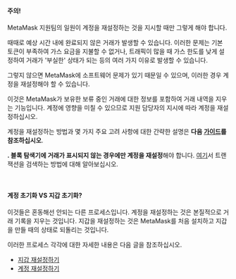 
#### 주의!


MetaMask 지원팀의 일원이 계정을 재설정하는 것을 지시할 때만 그렇게 해야 합니다.



때때로 예상 시간 내에 완료되지 않은 거래가 발생할 수 있습니다. 이러한 문제는 기본 토큰이 부족하여 가스 요금을 지불할 수 없거나, 트래픽이 많을 때 가스 한도를 낮게 설정하여 거래가 '부실한' 상태가 되는 등의 여러 가지 이유로 발생할 수 있습니다.


그렇지 않으면 MetaMask에 소프트웨어 문제가 있기 때문일 수 있으며, 이러한 경우 계정을 재설정해야 할 수 있습니다.


이것은 MetaMask가 보유한 보류 중인 거래에 대한 정보를 포함하여 거래 내역을 지우는 기능입니다. 계정에 영향을 미칠 수 있으므로 지원 담당자의 지시에 따라 계정을 재설정하십시오.


계정을 재설정하는 방법과 몇 가지 주요 고려 사항에 대한 간략한 설명은 **다음 [가이드](https://support.metamask.io/hc/en-us/articles/360015488891)를 참조하십시오**. 


**. 블록 탐색기에 거래가 표시되지 않는 경우에만 계정을 재설정**해야 합니다. [여기](https://support.metamask.io/hc/en-us/articles/360057536611)서 트랜잭션을 검색하는 방법에 대해 알아보십시오.


 



#### 계정 초기화 VS 지갑 초기화?


이것들은 혼동해선 안되는 다른 프로세스입니다. 계정을 재설정하는 것은 본질적으로 거래 기록을 지우는 것입니다. 지갑을 재설정하는 것은 MetaMask를 처음 설치하고 지갑을 만들 때의 상태로 되돌리는 것입니다.


이러한 프로세스 각각에 대한 자세한 내용은 다음 글을 참조하십시오.


* [지갑 재설정하기](https://support.metamask.io/hc/en-us/articles/4556918516763)
* [계정 재설정하기](https://support.metamask.io/hc/en-us/articles/360015488891)


